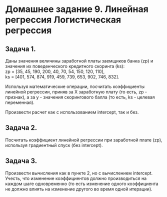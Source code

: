 # Домашнее задание 9. Линейная регрессия Логистическая регрессия

## Задача 1. 
Даны значения величины заработной платы заемщиков банка (zp) и значения их поведенческого кредитного скоринга (ks):   
zp = [35, 45, 190, 200, 40, 70, 54, 150, 120, 110],   
ks = [401, 574, 874, 919, 459, 739, 653, 902, 746, 832].  

Используя математические операции, посчитать коэффициенты линейной регрессии, приняв за X заработную плату (то есть, zp - признак), а за y - значения скорингового балла (то есть, ks - целевая переменная).   

Произвести расчет как с использованием intercept, так и без.

## Задача 2. 
Посчитать коэффициент линейной регрессии при заработной плате (zp), используя градиентный спуск (без intercept).                        

## Задача 3. 
Произвести вычисления как в пункте 2, но с вычислением intercept. Учесть, что изменение коэффициентов должно производиться на каждом шаге одновременно (то есть изменение одного коэффициента не должно влиять на изменение другого во время одной итерации).



